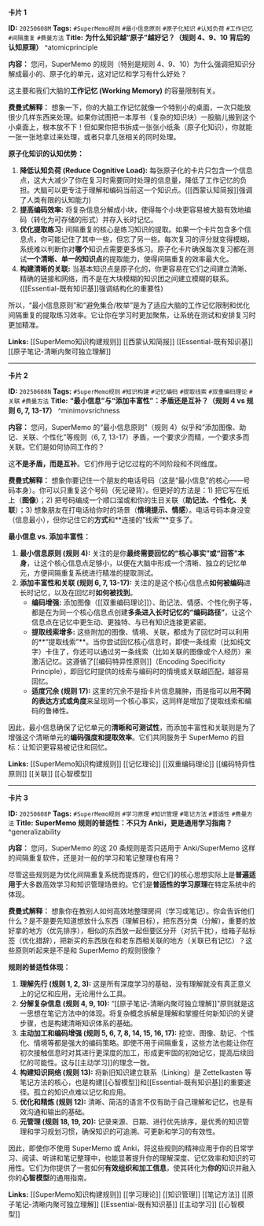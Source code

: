 
**卡片 1**

**ID:** `20250608M`
**Tags:** `#SuperMemo规则` `#最小信息原则` `#原子化知识` `#认知负荷` `#工作记忆` `#间隔重复` `#费曼方法`
**Title:** **为什么知识越“原子”越好记？（规则 4、9、10 背后的认知原理）** ^atomicprinciple

**内容：**
您问，SuperMemo 的规则（特别是规则 4、9、10）为什么强调把知识分解成最小的、原子化的单元，这对记忆和学习有什么好处？

这主要和我们大脑的**工作记忆 (Working Memory)** 的容量限制有关。

**费曼式解释：** 想象一下，你的大脑工作记忆就像一个特别小的桌面，一次只能放很少几样东西来处理。如果你试图把一本厚书（复杂的知识块）一股脑儿搬到这个小桌面上，根本放不下！但如果你把书拆成一张张小纸条（原子化知识），你就能一张一张地拿过来处理，或者只拿几张相关的同时处理。

**原子化知识的认知优势：**

1.  **降低认知负荷 (Reduce Cognitive Load):** 每张原子化的卡片只包含一个信息点，这大大减少了你在复习时需要同时处理的信息量，降低了工作记忆的负担。大脑可以更专注于理解和编码当前这一个知识点。([[西蒙认知简报]]强调了人类有限的认知能力)
2.  **提高编码效率:** 将复杂信息分解成小块，使得每个小块更容易被大脑有效地编码（转化为可存储的形式）并存入长时记忆。
3.  **优化提取练习:** 间隔重复的核心是练习知识的提取。如果一个卡片包含多个信息点，你可能记住了其中一些，但忘了另一些。每次复习的评分就变得模糊，系统难以判断你对**哪个**知识点需要更多练习。原子化卡片确保每次复习都在测试**一个清晰、单一的知识点**的提取能力，使得间隔重复的效率最大化。
4.  **构建清晰的关联:** 当基本知识点是原子化的，你更容易在它们之间建立清晰、精确的链接和网络，而不是在大块模糊的知识团之间建立模糊的联系。([[Essential-既有知识基]]强调结构化的重要性)

所以，“最小信息原则”和“避免集合/枚举”是为了适应大脑的工作记忆限制和优化间隔重复的提取练习效率。它让你在学习时更加聚焦，让系统在测试和安排复习时更加精准。

**Links:** [[SuperMemo知识构建规则]] [[西蒙认知简报]] [[Essential-既有知识基]] [[原子笔记-清晰内聚可独立理解]] 

---

**卡片 2**

**ID:** `20250608N`
**Tags:** `#SuperMemo规则` `#知识构建` `#记忆编码` `#提取线索` `#双重编码理论` `#关联` `#费曼方法`
**Title:** **“最小信息”与“添加丰富性”：矛盾还是互补？（规则 4 vs 规则 6, 7, 13-17）** ^minimovsrichness

**内容：**
您问，SuperMemo 的“最小信息原则”（规则 4）似乎和“添加图像、助记、关联、个性化”等规则（6, 7, 13-17）矛盾，一个要求少而精，一个要求多而关联。它们是如何协同工作的？

这**不是矛盾，而是互补**。它们作用于记忆过程的不同阶段和不同维度。

**费曼式解释：** 想象你要记住一个朋友的电话号码（这是“最小信息”的核心——号码本身）。你可以只重复这个号码（死记硬背）。但更好的方法是：1) 把它写在纸上（**图像**）；2) 把号码编成一个顺口溜或和你的生日关联（**助记法、个性化、关联**）；3) 想象朋友在打电话给你时的场景（**情境提示、情感**）。电话号码本身没变（信息最小），但你记住它的**方式**和**连接的“线索”**变多了。

**最小信息 vs. 添加丰富性：**

1.  **最小信息原则 (规则 4):** 关注的是你**最终需要回忆的“核心事实”或“回答”本身**，让这个核心信息点足够小，以便在大脑中形成一个清晰、独立的记忆单元，方便间隔重复系统进行精准的提取测试。
2.  **添加丰富性和关联 (规则 6, 7, 13-17):** 关注的是这个核心信息点**如何被编码**进长时记忆，以及在回忆时**如何被找到**。
    *   **编码增强:** 添加图像（[[双重编码理论]]）、助记法、情感、个性化例子等，都是在为同一个核心信息点创建**多条进入长时记忆的“编码路径”**，让这个信息点在记忆中更生动、更独特、与已有知识连接更紧密。
    *   **提取线索增多:** 这些附加的图像、情境、关联，都成为了回忆时可以利用的**“提取线索”**。当你尝试回忆核心信息时，即使一条线索（比如纯文字）卡住了，你还可以通过另一条线索（比如关联的图像或个人经历）来激活记忆。这遵循了[[编码特异性原则]]（Encoding Specificity Principle），即回忆时提供的线索与编码时的情境或关联越匹配，越容易回忆。
    *   **适度冗余 (规则 17):** 这里的冗余不是指卡片信息臃肿，而是指可以用**不同的表达方式或角度**来呈现同一个核心事实，这同样是增加了提取线索和编码的鲁棒性。

因此，最小信息确保了记忆单元的**清晰和可测试性**，而添加丰富性和关联则是为了增强这个清晰单元的**编码强度和提取效率**。它们共同服务于 SuperMemo 的目标：让知识更容易被记住和回忆。

**Links:** [[SuperMemo知识构建规则]] [[记忆理论]] [[双重编码理论]] [[编码特异性原则]] [[关联]] [[心智模型]]

---

**卡片 3**

**ID:** `20250608P`
**Tags:** `#SuperMemo规则` `#学习原理` `#知识管理` `#笔记方法` `#普适性` `#费曼方法`
**Title:** **SuperMemo 规则的普适性：不只为 Anki，更是通用学习指南？** ^generalizability

**内容：**
您问，SuperMemo 的这 20 条规则是否只适用于 Anki/SuperMemo 这样的间隔重复软件，还是对一般的学习和笔记整理也有用？

尽管这些规则是为优化间隔重复系统而提炼的，但它们的核心思想实际上是**普遍适用于**大多数高效学习和知识管理场景的。它们是**普适性的学习原理**在特定系统中的体现。

**费曼式解释：** 想象你在教别人如何高效地整理房间（学习或笔记）。你会告诉他们什么？是不是要先知道想放什么东西（理解目标），把东西分类（分解），重要的放好拿的地方（优先排序），相似的东西放一起但要区分开（对抗干扰），给箱子贴标签（优化措辞），把新买的东西放在和老东西相关联的地方（关联已有记忆）？这些原则听起来是不是和 SuperMemo 的规则很像？

**规则的普适性体现：**

1.  **理解先行 (规则 1, 2, 3):** 这是所有深度学习的基础，没有理解就没有真正意义上的记忆和应用，无论用什么工具。
2.  **分解复杂信息 (规则 4, 9, 10):** “[[原子笔记-清晰内聚可独立理解]]”原则就是这一思想在笔记方法中的体现。将复杂概念拆解是理解和掌握任何新知识的关键步骤，也是构建清晰知识体系的基础。
3.  **主动加工和编码增强 (规则 5, 6, 7, 8, 14, 15, 16, 17):** 挖空、图像、助记、个性化、情境等都是强大的编码策略。即使不用于间隔重复，这些方法也能让你在初次接触信息时对其进行更深度的加工，形成更牢固的初始记忆，提高后续回忆的可能性。这与[[主动学习]]的理念一致。
4.  **构建知识网络 (规则 13):** 将新旧知识建立联系（Linking）是 Zettelkasten 等笔记方法的核心，也是构建[[心智模型]]和[[Essential-既有知识基]]的重要途径。孤立的知识点难以记忆和应用。
5.  **优化和精炼 (规则 12):** 清晰、简洁的语言不仅有助于自己理解和记忆，也是有效沟通和输出的基础。
6.  **元管理 (规则 18, 19, 20):** 记录来源、日期、进行优先排序，是优秀的知识管理和学习规划习惯，确保知识的可追溯、可更新和学习的有效性。

因此，即使你不使用 SuperMemo 或 Anki，将这些规则的精神应用于你的日常学习、阅读、听讲和笔记整理中，也能显著提升你的理解深度、记忆效率和知识的可用性。它们为你提供了一套如何**有效组织和加工信息**，使其转化为**你的**知识并融入你的**心智模型**的通用指南。

**Links:** [[SuperMemo知识构建规则]] [[学习理论]] [[知识管理]] [[笔记方法]] [[原子笔记-清晰内聚可独立理解]] [[Essential-既有知识基]] [[主动学习]] [[心智模型]]